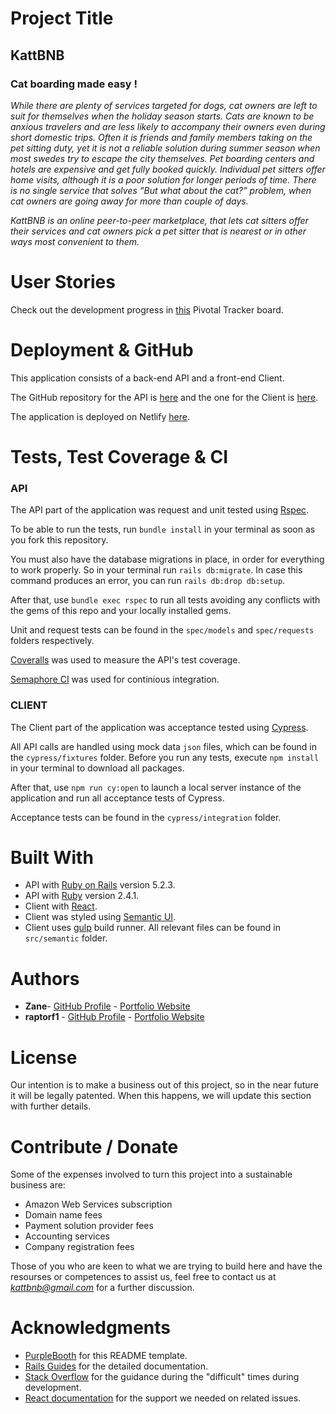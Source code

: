 # Project Title

## **KattBNB**
### **Cat boarding made easy !**
*While there are plenty of services targeted for dogs, cat owners are left to suit for themselves when the holiday season starts. Cats are known to be anxious travelers and are less likely to accompany their owners even during
short domestic trips. Often it is friends and family members taking on the pet sitting duty, yet it is not a reliable solution during summer season when most swedes try to escape the city themselves. Pet boarding centers and hotels are expensive and get fully booked quickly. Individual pet sitters
offer home visits, although it is a poor solution for longer periods of time.
There is no single service that solves “But what about the cat?” problem, when
cat owners are going away for more than couple of days.*

*KattBNB is an online peer-to-peer marketplace, that lets cat sitters offer their services and cat owners pick a pet sitter that is nearest or in other ways most convenient to them.*

# User Stories

Check out the development progress in [this](https://www.pivotaltracker.com/n/projects/2376676) Pivotal Tracker board.

# Deployment & GitHub

This application consists of a back-end API and a front-end Client.

The GitHub repository for the API is [here](https://github.com/raptorf1/KattBNB_API) and the one for the Client is [here](https://github.com/zanenkn/KattBNB_client).

The application is deployed on Netlify [here](https://kattbnb.netlify.com/).

# Tests, Test Coverage & CI

### API
The API part of the application was request and unit tested using [Rspec](https://rspec.info/).

To be able to run the tests, run `bundle install` in your terminal as soon as you fork this repository.

You must also have the database migrations in place, in order for everything to work properly. So in your terminal run `rails db:migrate`. In case this command produces an error, you can run `rails db:drop db:setup`.

After that, use `bundle exec rspec` to run all tests avoiding any conflicts with the gems of this repo and your locally installed gems.

Unit and request tests can be found in the `spec/models` and `spec/requests` folders respectively.

[Coveralls](https://coveralls.io/) was used to measure the API's test coverage.

[Semaphore CI](https://semaphoreci.com/) was used for continious integration.

### CLIENT
The Client part of the application was acceptance tested using [Cypress](https://www.cypress.io/).

All API calls are handled using mock data `json` files, which can be found in the `cypress/fixtures` folder. Before you run any tests, execute `npm install` in your terminal to download all packages.

After that, use `npm run cy:open` to launch a local server instance of the application and run all acceptance tests of Cypress.

Acceptance tests can be found in the `cypress/integration` folder.

# Built With

* API with [Ruby on Rails](https://rubyonrails.org/) version 5.2.3.
* API with [Ruby](https://www.ruby-lang.org/en/) version 2.4.1.
* Client with [React](https://reactjs.org/).
* Client was styled using [Semantic UI](https://react.semantic-ui.com/).
* Client uses [gulp](https://gulpjs.com/) build runner. All relevant files can be found in `src/semantic` folder.

# Authors

* **Zane**- [GitHub Profile](https://github.com/zanenkn) - [Portfolio Website](https://zanenkn.netlify.com/)
* **raptorf1** - [GitHub Profile](https://github.com/raptorf1) - [Portfolio Website](https://gtomaras-portfolio.netlify.com/)

# License

Our intention is to make a business out of this project, so in the near future it will be legally patented. When this happens, we will update this section with further details.

# Contribute / Donate

Some of the expenses involved to turn this project into a sustainable business are:
* Amazon Web Services subscription
* Domain name fees
* Payment solution provider fees
* Accounting services
* Company registration fees

Those of you who are keen to what we are trying to build here and have the resourses or competences to assist us, feel free to contact us at *kattbnb@gmail.com* for a further discussion.

# Acknowledgments

* [PurpleBooth](https://github.com/PurpleBooth) for this README template.
* [Rails Guides](https://guides.rubyonrails.org/index.html) for the detailed documentation.
* [Stack Overflow](https://stackoverflow.com/) for the guidance during the "difficult" times during development.
* [React documentation](https://reactjs.org/docs/getting-started.html) for the support we needed on related issues.